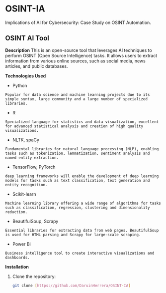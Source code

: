 # OSINT-IA
Implications of AI for Cybersecurity: Case Study on OSINT Automation.

## OSINT AI Tool

**Description**
This is an open-source tool that leverages AI techniques to perform OSINT (Open Source Intelligence) tasks. It allows users to extract information from various online sources, such as social media, news articles, and public databases.

**Technologies Used**
* Python
```
Popular for data science and machine learning projects due to its simple syntax, large community and a large number of specialized libraries.
```
* R
```
Specialized language for statistics and data visualization, excellent for advanced statistical analysis and creation of high quality visualizations.
```
* NLTK, spaCy
```
Fundamental libraries for natural language processing (NLP), enabling tasks such as tokenization, lemmatization, sentiment analysis and named entity extraction.
```

* TensorFlow, PyTorch
```
deep learning frameworks will enable the development of deep learning models for tasks such as text classification, text generation and entity recognition.
```
* Scikit-learn
``` 
Machine learning library offering a wide range of algorithms for tasks such as classification, regression, clustering and dimensionality reduction.
```
* BeautifulSoup, Scrapy
```
Essential libraries for extracting data from web pages. BeautifulSoup is used for HTML parsing and Scrapy for large-scale scraping.
```
* Power Bi
```
Business intelligence tool to create interactive visualizations and dashboards.
```

**Installation**
1. Clone the repository:
   ```bash
   git clone [https://github.com/DaruinHerrera/OSINT-IA]